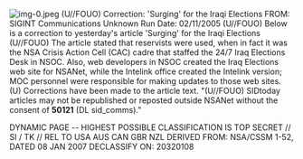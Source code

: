 ![img-0.jpeg](img-0.jpeg)
(U//FOUO) Correction: 'Surging' for the Iraqi Elections
FROM: SIGINT Communications
Unknown
Run Date: 02/11/2005
(U//FOUO) Below is a correction to yesterday's article 'Surging' for the Iraqi Elections
(U//FOUO) The article stated that reservists were used, when in fact it was the NSA Crisis Action Cell (CAC) cadre that staffed the 24/7 Iraq Elections Desk in NSOC. Also, web developers in NSOC created the Iraq Elections web site for NSANet, while the Intelink office created the Intelink version; MOC personnel were responsible for making updates to those web sites.
(U) Corrections have been made to the article text.
"(U//FOUO) SIDtoday articles may not be republished or reposted outside NSANet without the consent of $\mathbf{5 0 1 2 1}$ (DL sid_comms)."

DYNAMIC PAGE -- HIGHEST POSSIBLE CLASSIFICATION IS TOP SECRET // SI / TK // REL TO USA AUS CAN GBR NZL DERIVED FROM: NSA/CSSM 1-52, DATED 08 JAN 2007 DECLASSIFY ON: 20320108
